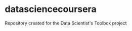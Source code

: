 datasciencecoursera
===================

Repository created for the Data Scientist's Toolbox project
